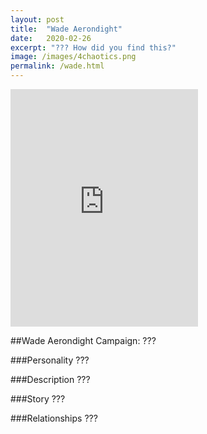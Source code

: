 ```yaml
---
layout: post
title:  "Wade Aerondight"
date:   2020-02-26
excerpt: "??? How did you find this?"
image: /images/4chaotics.png
permalink: /wade.html
---
```


<iframe src="https://open.spotify.com/embed/track/0hRJNNyjoIlRcrgYVypM2Y" width="300" height="380" frameborder="0" allowtransparency="true" allow="encrypted-media"></iframe>


##Wade Aerondight
 Campaign: ???

###Personality
???

###Description
???

###Story
???

###Relationships
???
